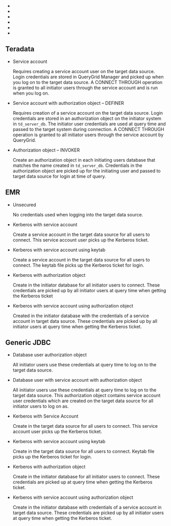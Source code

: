 -   
-   
-   
-   
-   
-   
## Teradata


-   Service account

    Requires creating a service account user on the target data source. Login credentials are stored in QueryGrid Manager and picked up when you log on to the target data source. A CONNECT THROUGH operation is granted to all initiator users through the service account and is run when you log on.


-   Service account with authorization object – DEFINER

    Requires creation of a service account on the target data source. Login credentials are stored in an authorization object on the initiator system in `td_server_db`. The initiator user credentials are used at query time and passed to the target system during connection. A CONNECT THROUGH operation is granted to all initiator users through the service account by QueryGrid.


-   Authorization object – INVOKER

    Create an authorization object in each initiating users database that matches the name created in `td_server_db`. Credentials in the authorization object are picked up for the initiating user and passed to target data source for login at time of query.


## EMR


-   Unsecured

    No credentials used when logging into the target data source.


-   Kerberos with service account

    Create a service account in the target data source for all users to connect. This service account user picks up the Kerberos ticket.


-   Kerberos with service account using keytab

    Create a service account in the target data source for all users to connect. The keytab file picks up the Kerberos ticket for login.


-   Kerberos with authorization object

    Create in the initiator database for all initiator users to connect. These credentials are picked up by all initiator users at query time when getting the Kerberos ticket


-   Kerberos with service account using authorization object

    Created in the initiator database with the credentials of a service account in target data source. These credentials are picked up by all initiator users at query time when getting the Kerberos ticket.


## Generic JDBC


-   Database user authorization object

    All initiator users use these credentials at query time to log on to the target data source.


-   Database user with service account with authorization object

    All initiator users use these credentials at query time to log on to the target data source. This authorization object contains service account user credentials which are created on the target data source for all initiator users to log on as.


-   Kerberos with Service Account

    Create in the target data source for all users to connect. This service account user picks up the Kerberos ticket.


-   Kerberos with service account using keytab

    Create in the target data source for all users to connect. Keytab file picks up the Kerberos ticket for login.


-   Kerberos with authorization object

    Create in the initiator database for all initiator users to connect. These credentials are picked up at query time when getting the Kerberos ticket.


-   Kerberos with service account using authorization object

    Create in the initiator database with credentials of a service account in target data source. These credentials are picked up by all initiator users at query time when getting the Kerberos ticket.


